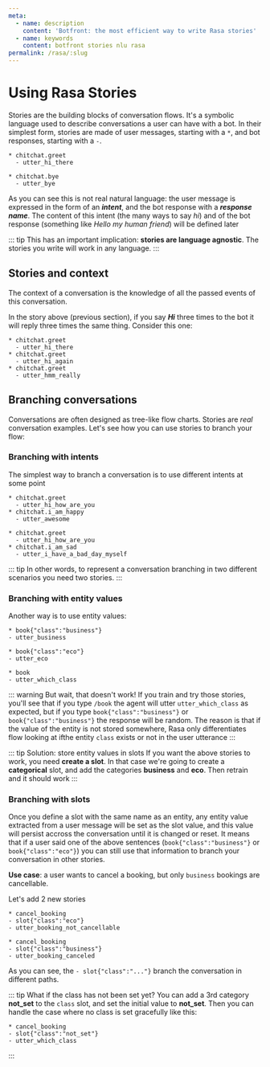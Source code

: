 ```yaml
---
meta:
  - name: description
    content: 'Botfront: the most efficient way to write Rasa stories'
  - name: keywords
    content: botfront stories nlu rasa
permalink: /rasa/:slug
---
```


# Using Rasa Stories

Stories are the building blocks of conversation flows. It's a symbolic language used to describe conversations a user can have with a bot.
In their simplest form, stories are made of user messages, starting with a `*`, and bot responses, starting with a `-`. 

```
* chitchat.greet
  - utter_hi_there
```

```
* chitchat.bye
  - utter_bye
```

As you can see this is not real natural language: the user message is expressed in the form of an **_intent_**, and the bot response with a **_response name_**. The content of this intent (the many ways to say *hi*) and of the bot response (something like *Hello my human friend*) will be defined later

::: tip
This has an important implication: **stories are language agnostic**. The stories you write will work in any language.
:::

## Stories and context

The context of a conversation is the knowledge of all the passed events of this conversation.

In the story above (previous section), if you say **_Hi_** three times to the bot it will reply three times the same thing. Consider this one:

```
* chitchat.greet
  - utter_hi_there
* chitchat.greet
  - utter_hi_again
* chitchat.greet
  - utter_hmm_really
```

## Branching conversations

Conversations are often designed as tree-like flow charts. Stories are *real* conversation examples. Let's see how you can use stories to branch your flow:

### Branching with intents

The simplest way to branch a conversation is to use different intents at some point

```md{3}
* chitchat.greet
  - utter_hi_how_are_you
* chitchat.i_am_happy
  - utter_awesome
```

```md{3}
* chitchat.greet
  - utter_hi_how_are_you
* chitchat.i_am_sad
  - utter_i_have_a_bad_day_myself
```

::: tip
In other words, to represent a conversation branching in two different scenarios you need two stories.
:::

### Branching with entity values

Another way is to use entity values:

```
* book{"class":"business"}
- utter_business
```

```
* book{"class":"eco"}
- utter_eco
```

```
* book
- utter_which_class
```

::: warning But wait, that doesn't work!
If you train and try those stories, you'll see that if you type `/book` the agent will utter `utter_which_class` as expected, but if you type `book{"class":"business"}` or `book{"class":"business"}` the response will be 
random. The reason is that if the value of the entity is not stored somewhere, Rasa only differentiates flow looking at ifthe entity `class` exists or not in the user utterance
:::

::: tip Solution: store entity values in slots
If you want the above stories to work, you need **create a slot**. In that case we're going to create a **categorical** slot, and add the categories **business** and **eco**. Then retrain and it should work
:::

### Branching with slots

Once you define a slot with the same name as an entity, any entity value extracted from a user message will be set as the slot value, and this value will persist accross the conversation until it is changed or reset.
It means that if a user said one of the above sentences (`book{"class":"business"}` or `book{"class":"eco"}`) you can still use that information to branch your conversation in other stories. 

**Use case**: a user wants to cancel a booking, but only `business` bookings are cancellable. 

Let's add 2 new stories

```{2}
* cancel_booking
- slot{"class":"eco"}
- utter_booking_not_cancellable
```

```{2}
* cancel_booking
- slot{"class":"business"}
- utter_booking_canceled
```

As you can see, the `- slot{"class":"..."}` branch the conversation in different paths.

::: tip What if the class has not been set yet?
You can add a 3rd category **not_set** to the `class` slot, and set the initial value to **not_set**. Then you can handle the case where no class is set gracefully like this:
```{2}
* cancel_booking
- slot{"class":"not_set"}
- utter_which_class
```
:::

